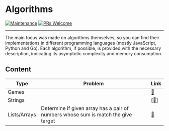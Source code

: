 # Algorithms

[![Maintenance](https://img.shields.io/maintenance/yes/2023.svg?style=flat)]()
[![PRs Welcome](https://img.shields.io/badge/PRs-welcome-blue.svg?style=flat)]()

---

The main focus was made on algorithms themselves, so you can find their implementations in different programming languages (mostly JavaScript, Python and Go). Each algorithm, if possible, is provided with the necessary description, indicating its asymptotic complexity and memory consumption.

## Content

| Type         | Problem                                                                           | Link                                        |
|--------------|-----------------------------------------------------------------------------------|---------------------------------------------|
| Games        |                                                                                   | [🔗](./games/sudoku-solver.py)              |
| Strings      |                                                                                   | [🔗]                                        |
| Lists/Arrays | Determine if given array has a pair of numbers whose sum is match the give target | [🔗](./lists/arrays/has-pair-sum-equal-n.js)|
